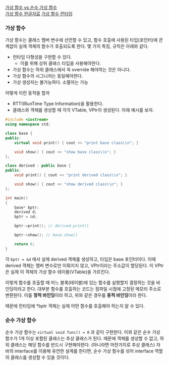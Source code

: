 [가상 함수 vs 순수 가상 함수](https://www.geeksforgeeks.org/difference-between-virtual-function-and-pure-virtual-function-in-c/)  
[가상 함수 한글자료](https://tcpschool.com/cpp/cpp_polymorphism_virtual)
[가상 함수 런타임](https://www.geeksforgeeks.org/virtual-functions-and-runtime-polymorphism-in-cpp/)

### 가상 함수

가상 함수는 클래스 멤버 변수에 선언할 수 있고, 함수 호출에 사용된 타입(포인터)에 관계없이 실제 객체의 함수가 호출되도록 한다.
몇 가지 특징, 규칙은 아래와 같다.

- 런타임 다형성을 구현할 수 있다.
    - 이를 위해 상위 클래스 타입을 사용해야한다.
- 가상 함수는 하위 클래스에서 꼭 override 해야하는 것은 아니다.
- 가상 함수의 시그니처는 동일해야한다.
- 가상 생성자는 불가능하다. 소멸자는 가능

어떻게 이런 동작을 할까

- RTTI(RunTime Type Information)을 활용한다.
- 클래스와 객체를 생성할 때 각각 VTable, VPtr이 생성된다.
  아래 예시를 보자.

```cpp
#include <iostream>
using namespace std;

class base {
public:
	virtual void print() { cout << "print base class\\n"; }

	void show() { cout << "show base class\\n"; }
};

class derived : public base {
public:
	void print() { cout << "print derived class\\n"; }

	void show() { cout << "show derived class\\n"; }
};

int main()
{
	base* bptr;
	derived d;
	bptr = &d;

	bptr->print(); // derived.print()

	bptr->show(); // base.show()

	return 0;
}

```

각 `bptr = &d` 에서 실제 derived 객체를 생성하고, 타입은 base 포인터이다.
이때 derived 객체는 멤버 변수로만 이뤄지지 않고, VPtr이라는 주소값이 할당된다.
이 VPtr은 실제 이 객체의 가상 함수 테이블(VTable)을 가르킨다.

이렇게 함수를 호출할 때 어느 블록(테이블)에 있는 함수를 실행할지 결정하는 것을 바인딩이라고 한다.
대부분 함수를 호출하는 코드는 컴파일 시점에 고정된 메모리 주소로 변환된다.  이를 **정적 바인딩**이라 하고, 위와 같은 경우를 **동적 바인딩**이라 한다.

때문에 런타임에 \*bptr 객체는 실제 어떤 함수를 호출해야 하는지 알 수 있다.

### 순수 가상 함수

순수 가상 함수는 `virtual void func() = 0` 과 같이 구현한다.
이와 같은 순수 가상 함수가 1개 이상 포함된 클래스는 추상 클래스가 된다.
때문에 객체를 생성할 수 없고, 하위 클래스는 해당 함수를 반드시 구현해야한다. (아니라면 마찬가지로 추상 클래스)
자바의 interface를 이용해 유연한 설계를 한다면, 순수 가상 함수를 섞어 interface 역할의 클래스를 생성할 수 있을 것이다.